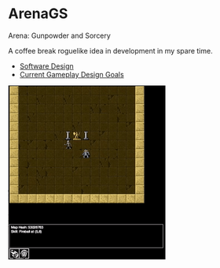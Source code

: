 # ArenaGS
Arena: Gunpowder and Sorcery

A coffee break roguelike idea in development in my spare time.

- [Software Design](doc/design/overview.md)
- [Current Gameplay Design Goals](doc/ideas/simple_gameplay.md)

![ScreenShot](doc/images/first.gif?raw=true)
